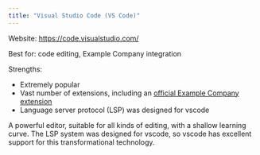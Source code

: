 ```yaml
---
title: "Visual Studio Code (VS Code)"
---
```


Website: <https://code.visualstudio.com/>

Best for: code editing, Example Company integration

Strengths:

- Extremely popular
- Vast number of extensions, including an [official Example Company extension](https://marketplace.visualstudio.com/items?itemName=example_company.example_company-workflow)
- Language server protocol (LSP) was designed for vscode

A powerful editor, suitable for all kinds of editing, with a shallow learning curve. The LSP system was
designed for vscode, so vscode has excellent support for this transformational technology.
